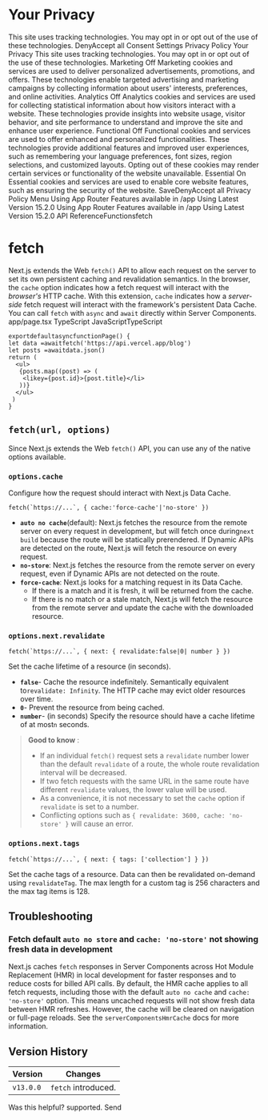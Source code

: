 # Your Privacy
This site uses tracking technologies. You may opt in or opt out of the use of these technologies.
DenyAccept all
Consent Settings
Privacy Policy
Your Privacy
This site uses tracking technologies. You may opt in or opt out of the use of these technologies.
Marketing
Off
Marketing cookies and services are used to deliver personalized advertisements, promotions, and offers. These technologies enable targeted advertising and marketing campaigns by collecting information about users' interests, preferences, and online activities. 
Analytics
Off
Analytics cookies and services are used for collecting statistical information about how visitors interact with a website. These technologies provide insights into website usage, visitor behavior, and site performance to understand and improve the site and enhance user experience.
Functional
Off
Functional cookies and services are used to offer enhanced and personalized functionalities. These technologies provide additional features and improved user experiences, such as remembering your language preferences, font sizes, region selections, and customized layouts. Opting out of these cookies may render certain services or functionality of the website unavailable.
Essential
On
Essential cookies and services are used to enable core website features, such as ensuring the security of the website. 
SaveDenyAccept all
Privacy Policy
Menu
Using App Router
Features available in /app
Using Latest Version
15.2.0
Using App Router
Features available in /app
Using Latest Version
15.2.0
API ReferenceFunctionsfetch
# fetch
Next.js extends the Web `fetch()` API to allow each request on the server to set its own persistent caching and revalidation semantics.
In the browser, the `cache` option indicates how a fetch request will interact with the _browser's_ HTTP cache. With this extension, `cache` indicates how a _server-side_ fetch request will interact with the framework's persistent Data Cache.
You can call `fetch` with `async` and `await` directly within Server Components.
app/page.tsx
TypeScript
JavaScriptTypeScript
```
exportdefaultasyncfunctionPage() {
let data =awaitfetch('https://api.vercel.app/blog')
let posts =awaitdata.json()
return (
  <ul>
   {posts.map((post) => (
    <likey={post.id}>{post.title}</li>
   ))}
  </ul>
 )
}
```

## `fetch(url, options)`
Since Next.js extends the Web `fetch()` API, you can use any of the native options available.
### `options.cache`
Configure how the request should interact with Next.js Data Cache.
```
fetch(`https://...`, { cache:'force-cache'|'no-store' })
```

  * **`auto no cache`**(default): Next.js fetches the resource from the remote server on every request in development, but will fetch once during`next build` because the route will be statically prerendered. If Dynamic APIs are detected on the route, Next.js will fetch the resource on every request.
  * **`no-store`**: Next.js fetches the resource from the remote server on every request, even if Dynamic APIs are not detected on the route.
  * **`force-cache`**: Next.js looks for a matching request in its Data Cache.
    * If there is a match and it is fresh, it will be returned from the cache.
    * If there is no match or a stale match, Next.js will fetch the resource from the remote server and update the cache with the downloaded resource.


### `options.next.revalidate`
```
fetch(`https://...`, { next: { revalidate:false|0| number } })
```

Set the cache lifetime of a resource (in seconds).
  * **`false`**- Cache the resource indefinitely. Semantically equivalent to`revalidate: Infinity`. The HTTP cache may evict older resources over time.
  * **`0`**- Prevent the resource from being cached.
  * **`number`**- (in seconds) Specify the resource should have a cache lifetime of at most`n` seconds.


> **Good to know** :
>   * If an individual `fetch()` request sets a `revalidate` number lower than the default `revalidate` of a route, the whole route revalidation interval will be decreased.
>   * If two fetch requests with the same URL in the same route have different `revalidate` values, the lower value will be used.
>   * As a convenience, it is not necessary to set the `cache` option if `revalidate` is set to a number.
>   * Conflicting options such as `{ revalidate: 3600, cache: 'no-store' }` will cause an error.
> 

### `options.next.tags`
```
fetch(`https://...`, { next: { tags: ['collection'] } })
```

Set the cache tags of a resource. Data can then be revalidated on-demand using `revalidateTag`. The max length for a custom tag is 256 characters and the max tag items is 128.
## Troubleshooting
### Fetch default `auto no store` and `cache: 'no-store'` not showing fresh data in development
Next.js caches `fetch` responses in Server Components across Hot Module Replacement (HMR) in local development for faster responses and to reduce costs for billed API calls.
By default, the HMR cache applies to all fetch requests, including those with the default `auto no cache` and `cache: 'no-store'` option. This means uncached requests will not show fresh data between HMR refreshes. However, the cache will be cleared on navigation or full-page reloads.
See the `serverComponentsHmrCache` docs for more information.
## Version History
Version| Changes  
---|---  
`v13.0.0`| `fetch` introduced.  
Was this helpful?
supported.
Send
